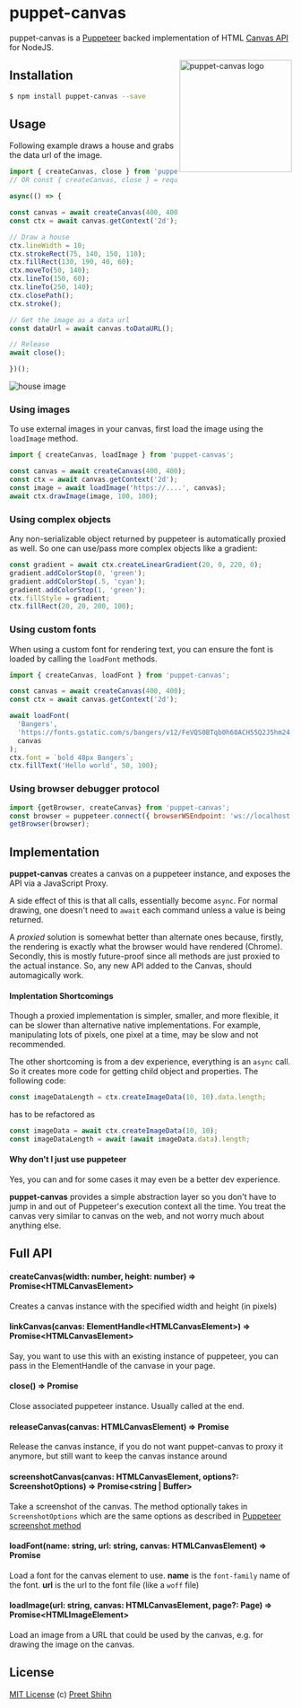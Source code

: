 # puppet-canvas
puppet-canvas is a [Puppeteer](https://github.com/puppeteer/puppeteer) backed implementation of HTML [Canvas API](https://developer.mozilla.org/en-US/docs/Web/API/Canvas_API) for NodeJS.

<img alt="puppet-canvas logo" src="https://user-images.githubusercontent.com/833927/73148934-a7de4580-4073-11ea-9956-f88bb8355d8f.png" height="200" align="right">

## Installation

```bash
$ npm install puppet-canvas --save
```

## Usage

Following example draws a house and grabs the data url of the image.

```javascript
import { createCanvas, close } from 'puppet-canvas';
// OR const { createCanvas, close } = require('puppet-canvas')

async(() => {

const canvas = await createCanvas(400, 400);
const ctx = await canvas.getContext('2d');

// Draw a house
ctx.lineWidth = 10;
ctx.strokeRect(75, 140, 150, 110);
ctx.fillRect(130, 190, 40, 60);
ctx.moveTo(50, 140);
ctx.lineTo(150, 60);
ctx.lineTo(250, 140);
ctx.closePath();
ctx.stroke();

// Get the image as a data url
const dataUrl = await canvas.toDataURL();

// Release
await close();

})();
```
![house image](https://user-images.githubusercontent.com/833927/73148753-c263ef00-4072-11ea-923c-2ec0f1c0306c.png)

### Using images

To use external images in your canvas, first load the image using the `loadImage` method.

```javascript
import { createCanvas, loadImage } from 'puppet-canvas';

const canvas = await createCanvas(400, 400);
const ctx = await canvas.getContext('2d');
const image = await loadImage('https://....', canvas);
await ctx.drawImage(image, 100, 100);
```

### Using complex objects

Any non-serializable object returned by puppeteer is automatically proxied as well. So one can use/pass more complex objects like a gradient:

```javascript
const gradient = await ctx.createLinearGradient(20, 0, 220, 0);
gradient.addColorStop(0, 'green');
gradient.addColorStop(.5, 'cyan');
gradient.addColorStop(1, 'green');
ctx.fillStyle = gradient;
ctx.fillRect(20, 20, 200, 100);
```

### Using custom fonts
When using a custom font for rendering text, you can ensure the font is loaded by calling the `loadFont` methods.

```javascript
import { createCanvas, loadFont } from 'puppet-canvas';

const canvas = await createCanvas(400, 400);
const ctx = await canvas.getContext('2d');

await loadFont(
  'Bangers',
  'https://fonts.gstatic.com/s/bangers/v12/FeVQS0BTqb0h60ACH55Q2J5hm24.woff2',
  canvas
);
ctx.font = `bold 48px Bangers`;
ctx.fillText('Hello world', 50, 100);
```

### Using browser debugger protocol
```javascript
import {getBrowser, createCanvas} from 'puppet-canvas';
const browser = puppeteer.connect({ browserWSEndpoint: 'ws://localhost:3000' });
getBrowser(browser);
```

## Implementation
**puppet-canvas** creates a canvas on a puppeteer instance, and exposes the API via a JavaScript Proxy.

A side effect of this is that all calls, essentially become `async`. For normal drawing, one doesn't need to `await` each command unless a value is being returned.

A *proxied* solution is somewhat better than alternate ones because, firstly, the rendering is exactly what the browser would have rendered (Chrome). Secondly, this is mostly future-proof since all methods are just proxied to the actual instance. So, any new API added to the Canvas, should automagically work.

#### Implentation Shortcomings

Though a proxied implementation is simpler, smaller, and more flexible, it can be slower than alternative native implementations. For example, manipulating lots of pixels, one pixel at a time, may be slow and not recommended.

The other shortcoming is from a dev experience, everything is an `async` call. So it creates more code for getting child object and properties. The following code:
```javascript
const imageDataLength = ctx.createImageData(10, 10).data.length;
```
has to be refactored as
```javascript
const imageData = await ctx.createImageData(10, 10);
const imageDataLength = await (await imageData.data).length;
```

#### Why don't I just use puppeteer

Yes, you can and for some cases it may even be a better dev experience.

**puppet-canvas** provides a simple abstraction layer so you don't have to jump in and out of Puppeteer's execution context all the time. You treat the canvas very similar to canvas on the web, and not worry much about anything else.

## Full API

#### createCanvas(width: number, height: number) => Promise\<HTMLCanvasElement\>

Creates a canvas instance with the specified width and height (in pixels)

#### linkCanvas(canvas: ElementHandle\<HTMLCanvasElement\>) => Promise\<HTMLCanvasElement\>

Say, you want to use this with an existing instance of puppeteer, you can pass in the ElementHandle of the canvase in your page.

#### close() => Promise

Close associated puppeteer instance. Usually called at the end.

#### releaseCanvas(canvas: HTMLCanvasElement) => Promise

Release the canvas instance, if you do not want puppet-canvas to proxy it anymore, but still want to keep the canvas instance around

#### screenshotCanvas(canvas: HTMLCanvasElement, options?: ScreenshotOptions) => Promise<string | Buffer>
Take a screenshot of the canvas. The method optionally takes in `ScreenshotOptions` which are the same options as described in [Puppeteer screenshot method](https://pptr.dev/#?product=Puppeteer&version=v2.0.0&show=api-pagescreenshotoptions)

#### loadFont(name: string, url: string, canvas: HTMLCanvasElement) => Promise
Load a font for the canvas element to use. **name** is the `font-family` name of the font. **url** is the url to the font file (like a `woff` file)

#### loadImage(url: string, canvas: HTMLCanvasElement, page?: Page) => Promise\<HTMLImageElement\>
Load an image from a URL that could be used by the canvas, e.g. for drawing the image on the canvas.


## License
[MIT License](https://github.com/pshihn/puppet-canvas/blob/master/LICENSE) (c) [Preet Shihn](https://twitter.com/preetster)
